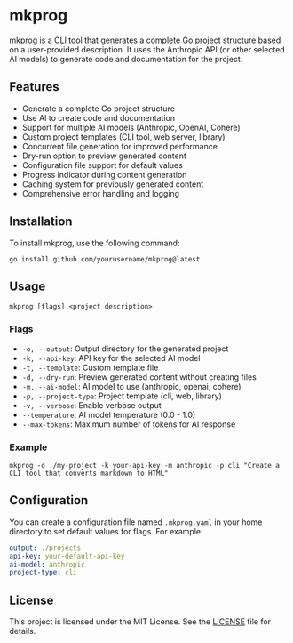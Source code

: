# mkprog

mkprog is a CLI tool that generates a complete Go project structure based on a user-provided description. It uses the Anthropic API (or other selected AI models) to generate code and documentation for the project.

## Features

- Generate a complete Go project structure
- Use AI to create code and documentation
- Support for multiple AI models (Anthropic, OpenAI, Cohere)
- Custom project templates (CLI tool, web server, library)
- Concurrent file generation for improved performance
- Dry-run option to preview generated content
- Configuration file support for default values
- Progress indicator during content generation
- Caching system for previously generated content
- Comprehensive error handling and logging

## Installation

To install mkprog, use the following command:

```
go install github.com/yourusername/mkprog@latest
```

## Usage

```
mkprog [flags] <project description>
```

### Flags

- `-o, --output`: Output directory for the generated project
- `-k, --api-key`: API key for the selected AI model
- `-t, --template`: Custom template file
- `-d, --dry-run`: Preview generated content without creating files
- `-m, --ai-model`: AI model to use (anthropic, openai, cohere)
- `-p, --project-type`: Project template (cli, web, library)
- `-v, --verbose`: Enable verbose output
- `--temperature`: AI model temperature (0.0 - 1.0)
- `--max-tokens`: Maximum number of tokens for AI response

### Example

```
mkprog -o ./my-project -k your-api-key -m anthropic -p cli "Create a CLI tool that converts markdown to HTML"
```

## Configuration

You can create a configuration file named `.mkprog.yaml` in your home directory to set default values for flags. For example:

```yaml
output: ./projects
api-key: your-default-api-key
ai-model: anthropic
project-type: cli
```

## License

This project is licensed under the MIT License. See the [LICENSE](LICENSE) file for details.

